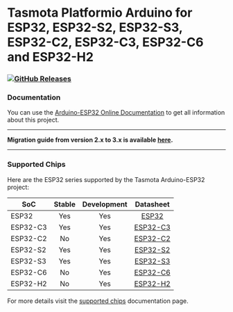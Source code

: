 # Tasmota Platformio Arduino for ESP32, ESP32-S2, ESP32-S3, ESP32-C2, ESP32-C3, ESP32-C6 and ESP32-H2

### [![GitHub Releases](https://img.shields.io/github/downloads/tasmota/arduino-esp32/total?label=downloads)](https://github.com/tasmota/arduino-esp32/releases/latest)

### Documentation

You can use the [Arduino-ESP32 Online Documentation](https://docs.espressif.com/projects/arduino-esp32/en/latest/) to get all information about this project.

---

**Migration guide from version 2.x to 3.x is available [here](https://docs.espressif.com/projects/arduino-esp32/en/latest/migration_guides/2.x_to_3.0.html).**

---

### Supported Chips

Here are the ESP32 series supported by the Tasmota Arduino-ESP32 project:

| **SoC**  | **Stable** | **Development** |                                           **Datasheet**                                           |
|----------|:----------:|:---------------:|:-------------------------------------------------------------------------------------------------:|
| ESP32    |     Yes    |       Yes       |    [ESP32](https://www.espressif.com/sites/default/files/documentation/esp32_datasheet_en.pdf)    |
| ESP32-C3 |     Yes    |       Yes       | [ESP32-C3](https://www.espressif.com/sites/default/files/documentation/esp32-c3_datasheet_en.pdf) |
| ESP32-C2 |     No     |       Yes       | [ESP32-C2](https://www.espressif.com/sites/default/files/documentation/esp8684_datasheet_en.pdf) |
| ESP32-S2 |     Yes    |       Yes       | [ESP32-S2](https://www.espressif.com/sites/default/files/documentation/esp32-s2_datasheet_en.pdf) |
| ESP32-S3 |     Yes    |       Yes       | [ESP32-S3](https://www.espressif.com/sites/default/files/documentation/esp32-s3_datasheet_en.pdf) |
| ESP32-C6 |     No     |       Yes       | [ESP32-C6](https://www.espressif.com/sites/default/files/documentation/esp32-c6_datasheet_en.pdf) |
| ESP32-H2 |     No     |       Yes       | [ESP32-H2](https://www.espressif.com/sites/default/files/documentation/esp32-h2_datasheet_en.pdf) |

For more details visit the [supported chips](https://docs.espressif.com/projects/arduino-esp32/en/latest/getting_started.html#supported-soc-s) documentation page.

